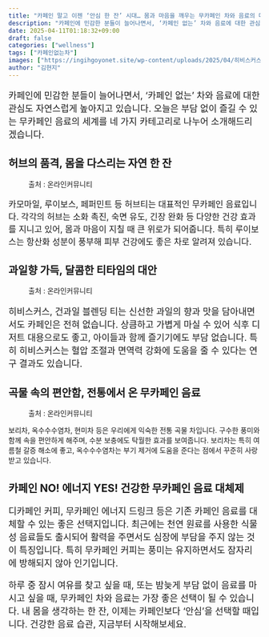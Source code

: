 ```yaml
---
title: "카페인 말고 이젠 ‘안심 한 잔’ 시대… 몸과 마음을 깨우는 무카페인 차와 음료의 매력"
description: "카페인에 민감한 분들이 늘어나면서, ‘카페인 없는’ 차와 음료에 대한 관심도 자연스럽게 높아지고 있습니다. 오늘은 부담 없이 즐길 수 있는 무카페인 음료의 세계를 네 가지 카테고리로 나누어 소개해드리겠습니다."
date: 2025-04-11T01:18:32+09:00
draft: false
categories: ["wellness"]
tags: ["카페인없는차"]
images: ["https://ingihgoyonet.site/wp-content/uploads/2025/04/히비스커스-683x1024.jpg", "https://ingihgoyonet.site/wp-content/uploads/2025/04/차-683x1024.jpg", "https://ingihgoyonet.site/wp-content/uploads/2025/04/무카페인차-1024x765.jpg"]
author: "김현지"
---
```


<p style="font-size:18px">카페인에 민감한 분들이 늘어나면서, ‘카페인 없는’ 차와 음료에 대한 관심도 자연스럽게 높아지고 있습니다. 오늘은 부담 없이 즐길 수 있는 무카페인 음료의 세계를 네 가지 카테고리로 나누어 소개해드리겠습니다.</p> <h2 >허브의 품격, 몸을 다스리는 자연 한 잔</h2> <figure ><img src="https://ingihgoyonet.site/wp-content/uploads/2025/04/히비스커스-683x1024.jpg" alt="" style="aspect-ratio:9/16;object-fit:cover"/><figcaption >출처 : 온라인커뮤니티</figcaption></figure> <p style="font-size:17px">카모마일, 루이보스, 페퍼민트 등 허브티는 대표적인 무카페인 음료입니다. 각각의 허브는 소화 촉진, 숙면 유도, 긴장 완화 등 다양한 건강 효과를 지니고 있어, 몸과 마음이 지칠 때 큰 위로가 되어줍니다. 특히 루이보스는 항산화 성분이 풍부해 피부 건강에도 좋은 차로 알려져 있습니다.</p> <h2 >과일향 가득, 달콤한 티타임의 대안</h2> <figure ><img src="https://ingihgoyonet.site/wp-content/uploads/2025/04/차-683x1024.jpg" alt="" style="aspect-ratio:16/9;object-fit:cover"/><figcaption >출처 : 온라인커뮤니티</figcaption></figure> <p style="font-size:18px">히비스커스, 건과일 블렌딩 티는 신선한 과일의 향과 맛을 담아내면서도 카페인은 전혀 없습니다. 상큼하고 가볍게 마실 수 있어 식후 디저트 대용으로도 좋고, 아이들과 함께 즐기기에도 부담 없습니다. 특히 히비스커스는 혈압 조절과 면역력 강화에 도움을 줄 수 있다는 연구 결과도 있습니다.</p> <h2 >곡물 속의 편안함, 전통에서 온 무카페인 음료</h2> <figure ><img src="https://ingihgoyonet.site/wp-content/uploads/2025/04/무카페인차-1024x765.jpg" alt="" style="aspect-ratio:16/9;object-fit:cover"/><figcaption >출처 : 온라인커뮤니티</figcaption></figure> <p>보리차, 옥수수수염차, 현미차 등은 우리에게 익숙한 전통 곡물 차입니다. 구수한 풍미와 함께 속을 편안하게 해주며, 수분 보충에도 탁월한 효과를 보여줍니다. 보리차는 특히 여름철 갈증 해소에 좋고, 옥수수수염차는 부기 제거에 도움을 준다는 점에서 꾸준히 사랑받고 있습니다.</p> <h2 >카페인 NO! 에너지 YES! 건강한 무카페인 음료 대체제</h2> <p style="font-size:18px">디카페인 커피, 무카페인 에너지 드링크 등은 기존 카페인 음료를 대체할 수 있는 좋은 선택지입니다. 최근에는 천연 원료를 사용한 식물성 음료들도 출시되어 활력을 주면서도 심장에 부담을 주지 않는 것이 특징입니다. 특히 무카페인 커피는 풍미는 유지하면서도 잠자리에 방해되지 않아 인기입니다.</p> <p style="font-size:18px">하루 중 잠시 여유를 찾고 싶을 때, 또는 밤늦게 부담 없이 음료를 마시고 싶을 때, 무카페인 차와 음료는 가장 좋은 선택이 될 수 있습니다. 내 몸을 생각하는 한 잔, 이제는 카페인보다 ‘안심’을 선택할 때입니다. 건강한 음료 습관, 지금부터 시작해보세요.</p>